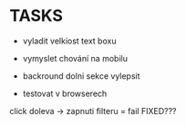 # TASKS

- vyladit velkiost text boxu
- vymyslet chování na mobilu
- backround dolni sekce vylepsit

- testovat v browserech

 click doleva -> zapnuti filteru = fail FIXED???
